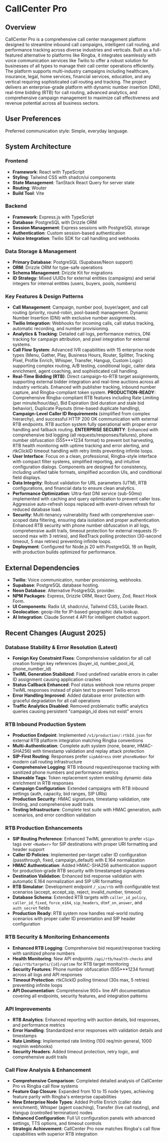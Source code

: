 # CallCenter Pro

## Overview
CallCenter Pro is a comprehensive call center management platform designed to streamline inbound call campaigns, intelligent call routing, and performance tracking across diverse industries and verticals. Built as a full-featured alternative to platforms like Ringba, it integrates seamlessly with voice communication services like Twilio to offer a robust solution for businesses of all types to manage their call center operations efficiently. The platform supports multi-industry campaigns including healthcare, insurance, legal, home services, financial services, education, and any vertical requiring sophisticated call routing and tracking. The project delivers an enterprise-grade platform with dynamic number insertion (DNI), real-time bidding (RTB) for call routing, advanced analytics, and comprehensive campaign management to maximize call effectiveness and revenue potential across all business sectors.

## User Preferences
Preferred communication style: Simple, everyday language.

## System Architecture

### Frontend
- **Framework**: React with TypeScript
- **Styling**: Tailwind CSS with shadcn/ui components
- **State Management**: TanStack React Query for server state
- **Routing**: Wouter
- **Build Tool**: Vite

### Backend
- **Framework**: Express.js with TypeScript
- **Database**: PostgreSQL with Drizzle ORM
- **Session Management**: Express sessions with PostgreSQL storage
- **Authentication**: Custom session-based authentication
- **Voice Integration**: Twilio SDK for call handling and webhooks

### Data Storage & Management
- **Primary Database**: PostgreSQL (Supabase/Neon support)
- **ORM**: Drizzle ORM for type-safe operations
- **Schema Management**: Drizzle Kit for migrations
- **ID Strategy**: Mixed UUIDs for external entities (campaigns) and serial integers for internal entities (users, buyers, pools, numbers)

### Key Features & Design Patterns
- **Call Management**: Campaign, number pool, buyer/agent, and call routing (priority, round-robin, pool-based) management. Dynamic Number Insertion (DNI) with exclusive number assignments.
- **Twilio Integration**: Webhooks for incoming calls, call status tracking, automatic recording, and number provisioning.
- **Analytics & Tracking**: Detailed call logs, performance metrics, DNI tracking for campaign attribution, and pixel integration for external systems.
- **Call Flow System**: Advanced IVR capabilities with 15 enterprise node types (Menu, Gather, Play, Business Hours, Router, Splitter, Tracking Pixel, Profile Enrich, Whisper, Transfer, Hangup, Custom Logic) supporting complex routing, A/B testing, conditional logic, caller data enrichment, agent coaching, and sophisticated call handling.
- **Real-Time Bidding (RTB)**: Direct campaign-to-RTB target assignments, supporting external bidder integration and real-time auctions across all industry verticals. Enhanced with publisher tracking, inbound number capture, and Ringba-compliant token system. **PRODUCTION-READY**: Comprehensive Ringba-compliant RTB features including Rate Limiting (per minute/hour/day), Bid Expiration (bid duration and stale bid behavior), Duplicate Payouts (time-based duplicate handling), **Campaign-Level Caller ID Requirements** (simplified from complex hierarchy), and successful HTTP 200 OK communication with external RTB endpoints. RTB auction system fully operational with proper error handling and fallback routing. **ENTERPRISE SECURITY**: Enhanced with comprehensive bid logging (all requests/responses/failures), phone number obfuscation (555***1234 format) to prevent bot harvesting, RTB health monitoring with uptime tracking and error alerting, and rtkClickID timeout handling with retry limits preventing infinite loops.
- **User Interface**: Focus on a clean, professional, Ringba-style interface with compact filter systems, simplified reporting, and intuitive configuration dialogs. Components are designed for consistency, including unified table formats, simplified accordion UIs, and conditional field displays.
- **Data Integrity**: Robust validation for URL parameters (UTM), RTB configurations, and financial data to ensure clean analytics.
- **Performance Optimization**: Ultra-fast DNI service (sub-50ms) implemented with caching and query optimization to prevent caller loss. Aggressive auto-refresh loops replaced with event-driven refresh for reduced database load.
- **Security**: Multi-tenancy vulnerability fixed with comprehensive user-scoped data filtering, ensuring data isolation and proper authentication. Enhanced RTB security with phone number obfuscation in all logs, comprehensive audit trails, timeout protection for external requests (5-second max with 3 retries), and RedTrack polling protection (30-second timeout, 5 max retries) preventing infinite loops.
- **Deployment**: Configured for Node.js 20 with PostgreSQL 16 on Replit, with production builds optimized for performance.

## External Dependencies

- **Twilio**: Voice communication, number provisioning, webhooks.
- **Supabase**: PostgreSQL database hosting.
- **Neon Database**: Alternative PostgreSQL provider.
- **NPM Packages**: Express, Drizzle ORM, React Query, Zod, React Hook Form.
- **UI Components**: Radix UI, shadcn/ui, Tailwind CSS, Lucide React.
- **Geolocation**: geoip-lite for IP-based geographic data lookup.
- **AI Integration**: Claude Sonnet 4 API for intelligent chatbot support.

## Recent Changes (August 2025)

### Database Stability & Error Resolution (Latest)
- **Foreign Key Constraint Fixes**: Comprehensive validation for all call creation foreign key references (buyer_id, number_pool_id, phone_number_id)
- **TwiML Generation Stabilized**: Fixed undefined variable errors in caller ID assignment causing application crashes
- **Status Callback Enhanced**: Pool status webhook now returns proper TwiML responses instead of plain text to prevent Twilio errors
- **Error Handling Improved**: Added database error protection with graceful degradation for all call operations
- **Traffic Analytics Disabled**: Removed problematic traffic analytics queries causing persistent "campaign_id does not exist" errors

### RTB Inbound Production System
- **Production Endpoint**: Implemented `/v1/production/:rtbId.json` for external RTB platform integration matching Ringba conventions
- **Multi-Authentication**: Complete auth system (none, bearer, HMAC-SHA256) with timestamp validation and replay attack protection
- **SIP-First Routing**: Responses prefer `sipAddress` over `phoneNumber` for modern call routing infrastructure
- **Comprehensive Logging**: RTB inbound request/response tracking with sanitized phone numbers and performance metrics
- **Shareable Tags**: Token replacement system enabling dynamic data enrichment in RTB responses
- **Campaign Configuration**: Extended campaigns with RTB inbound settings (auth, capacity, bid ranges, SIP URIs)
- **Production Security**: HMAC signatures, timestamp validation, rate limiting, and comprehensive audit trails
- **Testing Infrastructure**: Complete test suite with HMAC generation, auth scenarios, and error condition validation

### RTB Production Enhancements
- **SIP Routing Preference**: Enhanced TwiML generation to prefer `<Sip>` tags over `<Number>` for SIP destinations with proper URI formatting and header support
- **Caller ID Policies**: Implemented per-target caller ID configuration (passthrough, fixed, campaign_default) with E.164 normalization
- **HMAC Authentication**: Added HMAC-SHA256 authentication support for production-grade RTB security with timestamped signatures
- **Destination Validation**: Enhanced bid response validation with automatic E.164 normalization and SIP URI formatting
- **RTB Simulator**: Development endpoint `/_sim/rtb` with configurable test scenarios (accept, accept_sip, reject, invalid_number, timeout)
- **Database Schema**: Extended RTB targets with `caller_id_policy`, `caller_id_fixed`, `force_e164`, `sip_headers`, `dtmf_on_answer`, and `auth_secret` fields
- **Production Ready**: RTB system now handles real-world routing scenarios with proper caller ID presentation and SIP header configuration

### RTB Security & Monitoring Enhancements
- **Enhanced RTB Logging**: Comprehensive bid request/response tracking with sanitized phone numbers
- **Health Monitoring**: New API endpoints `/api/rtb/health-checks` and `/api/rtb/targets/{id}/uptime` for RTB target monitoring
- **Security Features**: Phone number obfuscation (555***1234 format) across all logs and API responses
- **Timeout Protection**: rtkClickID polling timeout (30s max, 5 retries) preventing infinite loops
- **API Documentation**: Comprehensive 900+ line API documentation covering all endpoints, security features, and integration patterns

### API Improvements
- **RTB Analytics**: Enhanced reporting with auction details, bid responses, and performance metrics
- **Error Handling**: Standardized error responses with validation details and timestamps
- **Rate Limiting**: Implemented rate limiting (100 req/min general, 1000 req/min webhooks)
- **Security Headers**: Added timeout protection, retry logic, and comprehensive audit trails

### Call Flow Analysis & Enhancement
- **Comprehensive Comparison**: Completed detailed analysis of CallCenter Pro vs Ringba call flow systems
- **Feature Gap Closure**: Expanded from 10 to 15 node types, achieving feature parity with Ringba's enterprise capabilities
- **New Enterprise Node Types**: Added Profile Enrich (caller data enrichment), Whisper (agent coaching), Transfer (live call routing), and Hangup (controlled termination) nodes
- **Enhanced Configuration**: Full UI configuration panels with advanced settings, TTS options, and timeout controls
- **Strategic Achievement**: CallCenter Pro now matches Ringba's call flow capabilities with superior RTB integration